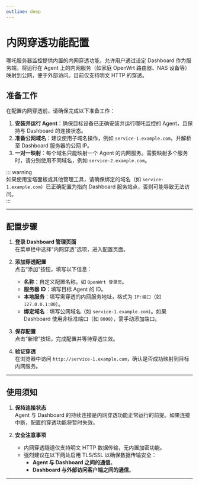```yaml
---
outline: deep
---
```


# 内网穿透功能配置

哪吒服务器监控提供内置的内网穿透功能，允许用户通过设定 Dashboard 作为服务端，将运行在 Agent 上的内网服务（如家庭 OpenWrt 路由器、NAS 设备等）映射到公网，便于外部访问。目前仅支持明文 HTTP 的穿透。

## 准备工作

在配置内网穿透前，请确保完成以下准备工作：

1. **安装并运行 Agent**：确保目标设备已正确安装并运行哪吒监控的 Agent，且保持与 Dashboard 的连接状态。
2. **准备公网域名**：建议使用子域名操作，例如 `service-1.example.com`，并解析至 Dashboard 服务器的公网 IP。
3. **一对一映射**：每个域名只能映射一个 Agent 的内网服务。需要映射多个服务时，请分别使用不同域名，例如 `service-2.example.com`。

::: warning  
如果使用宝塔面板或其他管理工具，请确保绑定的域名（如 `service-1.example.com`）已正确配置为指向 Dashboard 服务站点，否则可能导致无法访问。  
:::

---

## 配置步骤

1. **登录 Dashboard 管理页面**  
   在菜单栏中选择“内网穿透”选项，进入配置页面。

2. **添加穿透配置**  
   点击“添加”按钮，填写以下信息：
   - **名称**：自定义配置名称，如 `OpenWrt 登录页`。
   - **服务器 ID**：填写目标 Agent 的 ID。
   - **本地服务**：填写需穿透的内网服务地址，格式为 `IP:端口`（如 `127.0.0.1:80`）。
   - **绑定域名**：填写公网域名（如 `service-1.example.com`）。如果 Dashboard 使用非标准端口（如 `8008`），需手动添加端口。

3. **保存配置**  
   点击“新增”按钮，完成配置并等待穿透生效。

4. **验证穿透**  
   在浏览器中访问 `http://service-1.example.com`，确认是否成功映射到目标内网服务。

---

## 使用须知

1. **保持连接状态**  
   Agent 与 Dashboard 的持续连接是内网穿透功能正常运行的前提。如果连接中断，配置的穿透功能将暂时失效。

2. **安全注意事项**  
   - 内网穿透隧道仅支持明文 HTTP 数据传输，无内置加密功能。  
   - 强烈建议在以下两处启用 TLS/SSL 以确保数据传输安全：
     - **Agent 与 Dashboard 之间的通信**。
     - **Dashboard 与外部访问客户端之间的通信**。

---